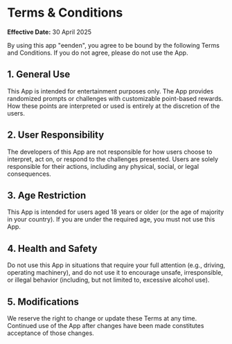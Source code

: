 # Terms & Conditions

**Effective Date:** 30 April 2025

By using this app "eenden", you agree to be bound by the following Terms and Conditions. If you do not agree, please do not use the App.

## 1. General Use

This App is intended for entertainment purposes only. The App provides randomized prompts or challenges with customizable point-based rewards. How these points are interpreted or used is entirely at the discretion of the users.

## 2. User Responsibility

The developers of this App are not responsible for how users choose to interpret, act on, or respond to the challenges presented. Users are solely responsible for their actions, including any physical, social, or legal consequences.

## 3. Age Restriction

This App is intended for users aged 18 years or older (or the age of majority in your country). If you are under the required age, you must not use this App.

## 4. Health and Safety

Do not use this App in situations that require your full attention (e.g., driving, operating machinery), and do not use it to encourage unsafe, irresponsible, or illegal behavior (including, but not limited to, excessive alcohol use).

## 5. Modifications

We reserve the right to change or update these Terms at any time. Continued use of the App after changes have been made constitutes acceptance of those changes.
